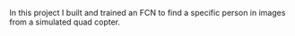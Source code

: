 In this project I built and trained an FCN to find a specific person in images from a simulated quad copter.
